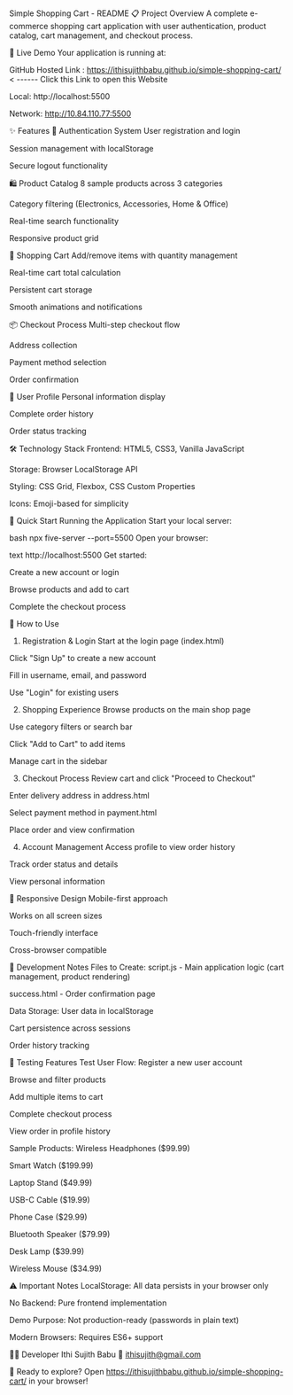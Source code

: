 Simple Shopping Cart - README
📋 Project Overview
A complete e-commerce shopping cart application with user authentication, product catalog, cart management, and checkout process.

🚀 Live Demo
Your application is running at:

GitHub Hosted Link : https://ithisujithbabu.github.io/simple-shopping-cart/  < ------ Click this Link to open this Website

Local: http://localhost:5500

Network: http://10.84.110.77:5500


✨ Features
🔐 Authentication System
User registration and login

Session management with localStorage

Secure logout functionality

🛍️ Product Catalog
8 sample products across 3 categories

Category filtering (Electronics, Accessories, Home & Office)

Real-time search functionality

Responsive product grid

🛒 Shopping Cart
Add/remove items with quantity management

Real-time cart total calculation

Persistent cart storage

Smooth animations and notifications

📦 Checkout Process
Multi-step checkout flow

Address collection

Payment method selection

Order confirmation

👤 User Profile
Personal information display

Complete order history

Order status tracking

🛠️ Technology Stack
Frontend: HTML5, CSS3, Vanilla JavaScript

Storage: Browser LocalStorage API

Styling: CSS Grid, Flexbox, CSS Custom Properties

Icons: Emoji-based for simplicity

🚀 Quick Start
Running the Application
Start your local server:

bash
npx five-server --port=5500
Open your browser:

text
http://localhost:5500
Get started:

Create a new account or login

Browse products and add to cart

Complete the checkout process

🎯 How to Use
1. Registration & Login
Start at the login page (index.html)

Click "Sign Up" to create a new account

Fill in username, email, and password

Use "Login" for existing users

2. Shopping Experience
Browse products on the main shop page

Use category filters or search bar

Click "Add to Cart" to add items

Manage cart in the sidebar

3. Checkout Process
Review cart and click "Proceed to Checkout"

Enter delivery address in address.html

Select payment method in payment.html

Place order and view confirmation

4. Account Management
Access profile to view order history

Track order status and details

View personal information

📱 Responsive Design
Mobile-first approach

Works on all screen sizes

Touch-friendly interface

Cross-browser compatible

🔧 Development Notes
Files to Create:
script.js - Main application logic (cart management, product rendering)

success.html - Order confirmation page

Data Storage:
User data in localStorage

Cart persistence across sessions

Order history tracking

🧪 Testing Features
Test User Flow:
Register a new user account

Browse and filter products

Add multiple items to cart

Complete checkout process

View order in profile history

Sample Products:
Wireless Headphones ($99.99)

Smart Watch ($199.99)

Laptop Stand ($49.99)

USB-C Cable ($19.99)

Phone Case ($29.99)

Bluetooth Speaker ($79.99)

Desk Lamp ($39.99)

Wireless Mouse ($34.99)

⚠️ Important Notes
LocalStorage: All data persists in your browser only

No Backend: Pure frontend implementation

Demo Purpose: Not production-ready (passwords in plain text)

Modern Browsers: Requires ES6+ support

👨‍💻 Developer
Ithi Sujith Babu
📧 ithisujith@gmail.com

🚀 Ready to explore? Open https://ithisujithbabu.github.io/simple-shopping-cart/ in your browser!
